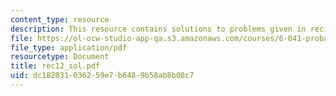 ```yaml
---
content_type: resource
description: This resource contains solutions to problems given in recitaion twelve.
file: https://ol-ocw-studio-app-qa.s3.amazonaws.com/courses/6-041-probabilistic-systems-analysis-and-applied-probability-spring-2006/dc182031036259e7b6489b58ab8b08c7_rec12_sol.pdf
file_type: application/pdf
resourcetype: Document
title: rec12_sol.pdf
uid: dc182031-0362-59e7-b648-9b58ab8b08c7
---
```

